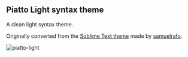 ## Piatto Light syntax theme

A clean light syntax theme.

Originally converted from the [Sublime Text theme](https://github.com/samuelrafo/piatto) made by [samuelrafo](https://github.com/samuelrafo).

![piatto-light](https://raw.githubusercontent.com/kovv/piatto-light/master/images/screenshot.png)
